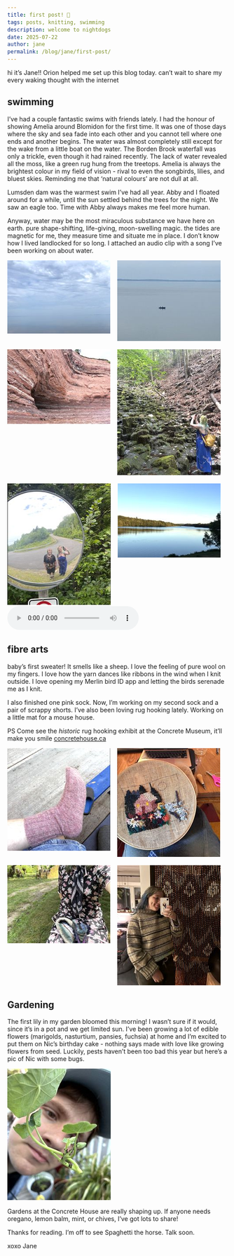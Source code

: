 ```yaml
---
title: first post! 🐠
tags: posts, knitting, swimming
description: welcome to nightdogs
date: 2025-07-22
author: jane
permalink: /blog/jane/first-post/
---
```


hi it’s Jane!! Orion helped me set up this blog today. can’t wait to share my every waking thought with the internet

## swimming

I’ve had a couple fantastic swims with friends lately. I had the honour of showing Amelia around Blomidon for the first time. It was one of those days where the sky and sea fade into each other and you cannot tell where one ends and another begins. The water was almost completely still except for the wake from a little boat on the water. The Borden Brook waterfall was only a trickle, even though it had rained recently. The lack of water revealed all the moss, like a green rug hung from the treetops. Amelia is always the brightest colour in my field of vision - rival to even the songbirds, lilies, and bluest skies. Reminding me that ‘natural colours’ are not dull at all.

Lumsden dam was the warmest swim I’ve had all year. Abby and I floated around for a while, until the sun settled behind the trees for the night. We saw an eagle too. Time with Abby always makes me feel more human.

Anyway, water may be the most miraculous substance we have here on earth. pure shape-shifting, life-giving, moon-swelling magic. the tides are magnetic for me, they measure time and situate me in place. I don’t know how I lived landlocked for so long. I attached an audio clip with a song I’ve been working on about water.

<div style="display: flex; gap: 1rem; flex-wrap: wrap;">
  <div>
    <img src="./pinterest-602778731414961379.jpg" alt="Pinterest pin 602778731414961379" loading="lazy">
  </div>
  <div>
    <img src="./pinterest-602778731414961374.jpg" alt="Pinterest pin 602778731414961374" loading="lazy">
  </div>
  <div>
    <img src="./pinterest-602778731414961369.jpg" alt="Pinterest pin 602778731414961369" loading="lazy">
  </div>
  <div>
    <img src="./pinterest-602778731414961365.jpg" alt="Pinterest pin 602778731414961365" loading="lazy">
  </div>
  <div>
    <img src="./pinterest-602778731414961354.jpg" alt="Pinterest pin 602778731414961354" loading="lazy">
  </div>
  <div>
    <img src="./pinterest-602778731414961603.jpg" alt="Pinterest pin 602778731414961603" loading="lazy">
  </div>
</div>

<audio controls>
  <source src="./soundcloud-2134704477.mp3" type="audio/mpeg">
  Your browser does not support the audio element.
</audio>

## fibre arts

baby’s first sweater! It smells like a sheep. I love the feeling of pure wool on my fingers. I love how the yarn dances like ribbons in the wind when I knit outside. I love opening my Merlin bird ID app and letting the birds serenade me as I knit.

I also finished one pink sock. Now, I’m working on my second sock and a pair of scrappy shorts. I’ve also been loving rug hooking lately. Working on a little mat for a mouse house.

PS Come see the _historic_ rug hooking exhibit at the Concrete Museum, it’ll make you smile
[concretehouse.ca](concretehouse.ca)

<div style="display: flex; gap: 1rem; flex-wrap: wrap;">
  <div>
    <img src="./pinterest-602778731414961806.jpg" alt="Pinterest pin 602778731414961806" loading="lazy">
  </div>
  <div>
    <img src="./pinterest-602778731414961814.jpg" alt="Pinterest pin 602778731414961814" loading="lazy">
  </div>
  <div>
    <img src="./pinterest-602778731414961855.jpg" alt="Pinterest pin 602778731414961855" loading="lazy">
  </div>
  <div>
    <img src="./pinterest-602778731414961875.jpg" alt="Pinterest pin 602778731414961875" loading="lazy">
  </div>
</div>

## Gardening

The first lily in my garden bloomed this morning! I wasn’t sure if it would, since it’s in a pot and we get limited sun.
I’ve been growing a lot of edible flowers (marigolds, nasturtium, pansies, fuchsia) at home and I’m excited to put them on Nic’s birthday cake - nothing says made with love like growing flowers from seed.
Luckily, pests haven’t been too bad this year but here’s a pic of Nic with some bugs.

<img src="./pinterest-602778731414962011.jpg" alt="Pinterest pin 602778731414962011" loading="lazy">

Gardens at the Concrete House are really shaping up. If anyone needs oregano, lemon balm, mint, or chives, I’ve got lots to share!

Thanks for reading. I’m off to see Spaghetti the horse. Talk soon.

xoxo Jane
